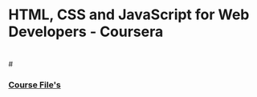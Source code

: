 # <h1>HTML, CSS and JavaScript for Web Developers - Coursera<h1>
#<h3>[Course File's](https://github.com/TomSaju2001/Coursera-test/tree/gh-pages)</h3>

